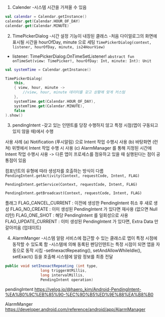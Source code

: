 1. Calender
-시스템 시간을 가져올 수 있음

```kotlin
val calendar = Calendar.getInstance()
calendar.get(Calendar.HOUR_OF_DAY)
calendar.get(Calendar.MINUTE)
```



2. TimePickerDialog
-시간 설정 기능이 내장된 클래스
-처음 다이얼로그의 화면에 표시될 시간을 hourOfDay, minute 으로 세팅
`TimePickerDialog(context, listener, hourOfDay, minute, is24HourView)`

- listener: TimePickerDialog.OnTimeSetListener!
`abstract fun onTimeSet(view: TimePicker!, hourOfDay: Int, minute: Int): Unit`

```kotlin
val systemTime = Calendar.getInstance()

TimePickerDialog(
    this,
    { view, hour, minute ->
        //view, hour, minute 데이터를 갖고 상황에 맞게 커스텀
    },
    systemTime.get(Calendar.HOUR_OF_DAY),
    systemTime.get(Calendar.MINUTE),
    false
).show()
```



3. pendingIntent
-갖고 있는 인텐트를 당장 수행하지 않고 특정 시점(앱이 구동되고 있지 않을 때)에서 수행

사용 사례
(a) Notification (푸시알림) 으로 Intent 작업 수행시 사용
(b) 바탕화면 (런쳐) 위젯에서 Intent 작업 수행 시 사용
(c) AlarmManager 를 통해 지정된 시간에 Intent 작업 수행시 사용
-> 다른 앱이 프로세스를 점유하고 있을 때 실행된다는 점이 공통점이 있음

컴포넌트의 유형에 따라 생성자를 호출하는 방식이 다름
`PendingIntent.getActivity(Context, requestCode, Intent, FLAG)`

`PendingIntent.getService(Context, requestCode, Intent, FLAG)`

`PendingIntent.getBroadcast(Context, requestCode, Intent, FLAG)`

플래그
FLAG_CANCEL_CURRENT : 이전에 생성한 PendingIntent 취소 후 새로 생성
FLAG_NO_CREATE : 이미 생성된 PendingIntent 가 있다면 재사용 (없으면 Null 리턴)
FLAG_ONE_SHOT : 해당 PendingIntent 를 일회성으로 사용
FLAG_UPDATE_CURRENT : 이미 생성된 PendingIntent 가 있다면, Extra Data 만 갈아끼움 (업데이트)



4. AlarmManger
-시스템 알람 서비스에 접근할 수 있는 클래스로 앱이 특정 시점에 동작할 수 있도록 함
-시스템에 의해 동록된 펜딩인텐트는 특정 시점이 되면 앱을 자동으로 동작 시킴
-setInexactRepeating(), setAndAllowWhileIdle(), setExact() 등을 호출해 시스템에 알람 정보를 최종 전달

```java
public void setInexactRepeating (int type,
                long triggerAtMillis,
                long intervalMillis,
                PendingIntent operation)
```



pendingIntent
https://velog.io/@haero_kim/Android-PendingIntent-%EA%B0%9C%EB%85%90-%EC%9D%B5%ED%9E%88%EA%B8%B0

AlarmManger
https://developer.android.com/reference/android/app/AlarmManager

